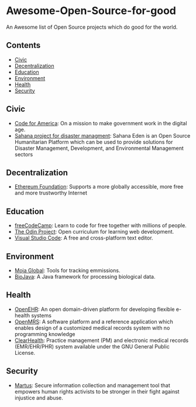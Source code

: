 # Awesome-Open-Source-for-good
An Awesome list of Open Source projects which do good for the world.

## Contents
- [Civic](#civic)
- [Decentralization](#decentralization)
- [Education](#education)
- [Environment](#enviorment)
- [Health](#health)
- [Security](security)

## Civic
- [Code for America](https://www.codeforamerica.org/): On a mission to make government work in the digital age.
- [Sahana project for disaster managment](https://sahanafoundation.org/): Sahana Eden is an Open Source Humanitarian Platform which can be used to provide solutions for Disaster Management, Development, and Environmental Management sectors

## Decentralization
- [Ethereum Foundation](https://www.ethereum.org/foundation): Supports a more globally accessible, more free and more trustworthy Internet

## Education
- [freeCodeCamp](https://www.freecodecamp.org/): Learn to code for free together with millions of people.
- [The Odin Project](https://www.theodinproject.com/): Open curriculum for learning web development.
- [Visual Studio Code](https://code.visualstudio.com/): A free and cross-platform text editor.

## Environment
- [Moja Global](http://moja.global/): Tools for tracking emmissions.
- [BioJava](https://biojava.org/): A Java framework for processing biological data.

## Health
- [OpenEHR](https://openehr.org/): An open domain-driven platform for developing flexible e-health systems
- [OpenMRS](https://openmrs.org): A software platform and a reference application which enables design of a customized medical records system with no programming knowledge
- [ClearHealth](http://clear-health.com/): Practice management (PM) and electronic medical records (EMR/EHR/PHR) system available under the GNU General Public License.

## Security
- [Martus](https://www.martus.org/): Secure information collection and management tool that empowers human rights activists to be stronger in their fight against injustice and abuse. 
